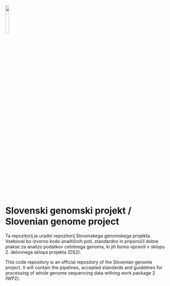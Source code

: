 <img src="https://www.kclj.si/dokumenti/SGP_SloGenProjekt_001.png" width="15%">

# Slovenski genomski projekt / Slovenian genome project

Ta repozitorij je uradni repozitorij Slovenskega genomskega projekta. Vseboval bo izvorno kodo analitičnih poti, standardov in priporočil dobre prakse za analizo podatkov celotnega genoma, ki jih bomo opravili v sklopu 2. delovnega sklopa projekta (DS2). 

This code repository is an official repository of the Slovenian genome project. It will contain the pipelines, accepted standards and guidelines for processing of whole genome sequencing data withing work package 2 (WP2). 
